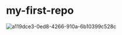 # my-first-repo

![a119dce3-0ed8-4266-910a-6b10399c528c](https://github.com/SpaysieBoy/my-first-repo/assets/119496217/2436c56c-bed1-4359-901c-6f7a70c39fdb)


